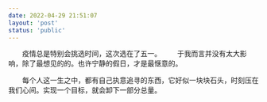 ```yaml
---
date: 2022-04-29 21:51:07
layout: 'post'
status: 'public'
---
```

&emsp;&emsp;疫情总是特别会挑选时间，这次选在了五一。
&emsp;&emsp;于我而言并没有太大影响，除了最想见的的。也许宁静的假日，才是最惬意的。

&emsp;&emsp;每个人这一生之中，都有自己执意追寻的东西，它好似一块块石头，时刻压在我们心间。实现一个目标，就会卸下一部分总量。




